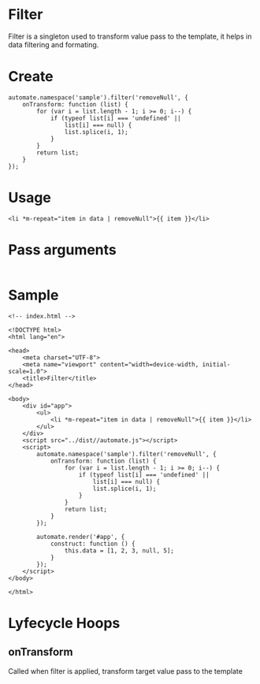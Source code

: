 # Filter

Filter is a singleton used to transform value pass to the template, it helps in data filtering and formating.

# Create

```
automate.namespace('sample').filter('removeNull', {
    onTransform: function (list) {
        for (var i = list.length - 1; i >= 0; i--) {
            if (typeof list[i] === 'undefined' ||
                list[i] === null) {
                list.splice(i, 1);
            }
        }
        return list;
    }
});
```

# Usage

```
<li *m-repeat="item in data | removeNull">{{ item }}</li>
```

# Pass arguments

```

```

# Sample

```
<!-- index.html -->

<!DOCTYPE html>
<html lang="en">

<head>
    <meta charset="UTF-8">
    <meta name="viewport" content="width=device-width, initial-scale=1.0">
    <title>Filter</title>
</head>

<body>
    <div id="app">
        <ul>
            <li *m-repeat="item in data | removeNull">{{ item }}</li>
        </ul>
    </div>
    <script src="../dist//automate.js"></script>
    <script>
        automate.namespace('sample').filter('removeNull', {
            onTransform: function (list) {
                for (var i = list.length - 1; i >= 0; i--) {
                    if (typeof list[i] === 'undefined' ||
                        list[i] === null) {
                        list.splice(i, 1);
                    }
                }
                return list;
            }
        });

        automate.render('#app', {
            construct: function () {
                this.data = [1, 2, 3, null, 5];
            }
        });
    </script>
</body>

</html>
```

# Lyfecycle Hoops

## onTransform

Called when filter is applied, transform target value pass to the template